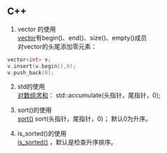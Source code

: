 ## C++

1. vector<T> 的使用   
[vector](https://www.runoob.com/w3cnote/cpp-vector-container-analysis.html)有begin()、end()、size()、empty()成员  
对vector的头尾添加零元素：
```cpp
vector<int> v;
v.insert(v.begin(),0);
v.push_back(0);
```
  
2. std的使用  
[对数组求和](https://blog.csdn.net/qq_21567767/article/details/82023752)： std::accumulate(头指针，尾指针，0);
  
3. sort()的使用  
[sort()](https://www.cnblogs.com/stones-dream/p/10183210.html) sort(头指针，尾指针，0)；  默认0为升序。
  
4. is_sorted()的使用  
[is_sorted()](http://m.biancheng.net/view/7478.html) ，默认是检查升序排序。

